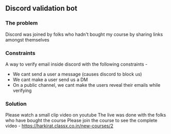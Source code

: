 ## Discord validation bot

### The problem
Discord was joined by folks who hadn't bought my course by sharing links amongst themselves

### Constraints
A way to verify email inside discord with the following constraints - 
 - We cant send a user a message (causes discord to block us)
 - We cant make a user send us a DM
 - On a public channel, we cant make the users reveal their emails while verifying


### Solution
Please watch a small clip video on youtube
The live was done with the folks who have bought the course
Please join the course to see the complete video - https://harkirat.classx.co.in/new-courses/2

